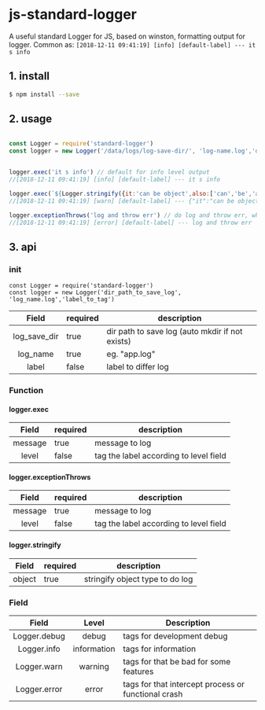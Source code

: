# js-standard-logger

A useful standard Logger for JS, based on winston, formatting output for logger.
Common as: ` [2018-12-11 09:41:19] [info] [default-label] --- it s info `

## 1. install

```bash
$ npm install --save
```

## 2. usage

```javascript

const Logger = require('standard-logger')
const logger = new Logger('/data/logs/log-save-dir/', 'log-name.log','default-label') // initialize


logger.exec('it s info') // default for info level output
//[2018-12-11 09:41:19] [info] [default-label] --- it s info

logger.exec(`${Logger.stringify({it:'can be object',also:['can','be','array']})}`,Logger.WARN()) // choose diff level
//[2018-12-11 09:41:19] [warn] [default-label] --- {"it":"can be object","also":["can","be","array"]}

logger.exceptionThrows('log and throw err') // do log and throw err, which required try-catch
//[2018-12-11 09:41:19] [error] [default-label] --- log and throw err
```

## 3. api

### init

```
const Logger = require('standard-logger')
const logger = new Logger('dir_path_to_save_log', 'log_name.log','label_to_tag')
```

|Field|required|description|
|:------:|------|------|
|log_save_dir|true|dir path to save log (auto mkdir if not exists)|
|log_name|true|eg. "app.log"|
|label|false|label to differ log|

### Function

#### logger.exec

|Field|required|description|
|:------:|------|------|
|message|true|message to log|
|level|false|tag the label according to level field|

#### logger.exceptionThrows

|Field|required|description|
|:------:|------|------|
|message|true|message to log|
|level|false|tag the label according to level field|

#### logger.stringify

|Field|required|description|
|:------:|------|------|
|object|true|stringify object type to do log|

### Field

| Field | Level | Description |
|:------:|:------:|------|
| Logger.debug | debug | tags for development debug |
| Logger.info | information | tags for information |
| Logger.warn | warning | tags for that be bad for some features |
| Logger.error | error | tags for that intercept process or functional crash |

